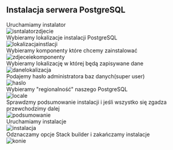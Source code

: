 ## Instalacja serwera PostgreSQL
Uruchamiamy instalator  
![isntalatorzdjecie](/isntalatorzdjecie.png)  
Wybieramy lokalizacje instalacji PostgreSQL   
![lokalizacjainstlacji](/lokalizacjainstlacji.png)  
Wybieramy komponenty które chcemy zainstalować  
![zdjeceiekomponenty](/zdjeceiekomponenty.png)  
Wybieramy lokalizację w której będą zapisywane dane  
![danelokalizacja](/danelokalizacja.png)  
Podajemy hasło administratora baz danych(super user)  
![haslo](/haslo.png)  
Wybieramy "regionalność" naszego PostgreSQL  
![locale](/locale.png)  
Sprawdzmy podsumowanie instalacji i jeśli wszystko się zgadza przewchodzimy dalej  
![podsumowanie](/podsumowanie.png)  
Uruchamiamy instalacje  
![instalacja](/instalacja.png)  
Odznaczamy opcje Stack builder i zakańczamy instalacje  
![konie](/konie.png)  
